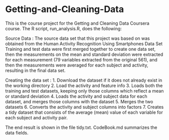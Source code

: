 # Getting-and-Cleaning-Data

This is the course project for the Getting and Cleaning Data Coursera course. The R script, run_analysis.R, does the following:

Source Data : The source data set that this project was based on was obtained from the Human Activity Recognition Using Smartphones Data Set
Training and test data were first merged together to create one data set, then the measurements on the mean and standard deviation were extracted for each measurement (79 variables extracted from the original 561), and then the measurements were averaged for each subject and activity, resulting in the final data set.

Creating the data set :
	1.	Download the dataset if it does not already exist in the working directory
	2.	Load the activity and feature info
	3.	Loads both the training and test datasets, keeping only those columns which reflect a mean or standard deviation
	4.	Loads the activity and subject data for each dataset, and merges those columns with the dataset
	5.	Merges the two datasets
	6.	Converts the activity and subject columns into factors
	7.	Creates a tidy dataset that consists of the average (mean) value of each variable for each subject and activity pair.

The end result is shown in the file tidy.txt. CodeBook.md summarizes the data fields.


